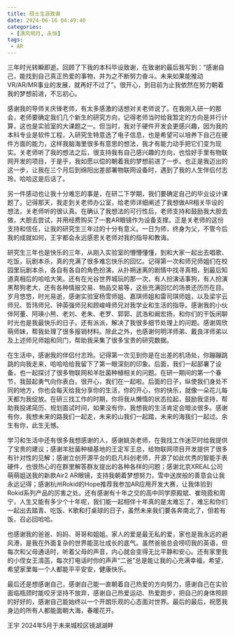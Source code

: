```yaml
---
title: 硕士生涯致谢
date: 2024-06-16 04:49:40
categories:
 - [清风明月, 永恒]
tags: 
 - AR
---
```


三年时光转瞬即逝。回顾了下我的本科毕设致谢，在致谢的最后我写到：“感谢自己，能找到自己真正热爱的事物，并为之不断努力奋斗。未来如果能推动VR/AR/MR事业的发展，就再好不过了”。很开心，到目前为止我依然在努力朝着我的梦想前进，不忘初心。

感谢我的导师关庆锋老师，有太多感激的话想对关老师说了。在我刚入研一的那会，老师要确定我们几个新生的研究方向，记得老师当时给我暂定的方向是并行计算，这也是实验室的大课题之一。但当时，我对于硬件开发会更感兴趣，因为我的本科专业是软件工程，入研究生特意选了电子信息，也是希望可以培养下自己在硬件方面的能力，这样我脑海里很多有意思的想法，我才有能力动手把它们变为现实。关老师听了我的想法之后，很支持我有自己感兴趣的方向，也恰好手里有物联网开发的项目，于是乎，我如愿以偿的朝着我的梦想前进了一步。也正是我迈出的这一步，让我在三个月后到绵阳出差部署物联网设备时，遇到了我的人生伴侣付志玲，哈哈这是后话了。

另一件感动也让我十分难忘的事是，在研二下学期，我们要确定自己的毕业设计课题了。记得那天，我走到关老师办公室，给老师详细阐述了我想做AR相关毕设的想法，关老师听的很认真。在确认了我想法的可行性后，老师支持和鼓励我大胆去做，大胆去尝试，并用经费购买了一套AR眼镜作为设备支撑。正是关老师的这份支持和信任，让我的研究生三年过的十分有意义。一日为师，终身为父，不管今后我的成就如何，王宇都会永远感恩关老师对我的指导和教诲。

研究生三年也是快乐的三年，从刚入实验室的懵懵懂懂，到和大家一起出去唱歌、吃饭，玩剧本杀，真的充满了很多难忘快乐的回忆。记得第一次和师兄师姐们在校园里玩剧本杀，各自有各自的角色扮演，从扑朔迷离的剧情中找寻真相，到最后知道真相后的哈哈大笑。还有在光谷世界城玩的那一次，有人扮演话事狗，有人扮演黑帮狗老大，还有各种情报交易、物品交易等，这些充满回忆的场景还历历在目。岁月悠悠，时光易逝，感谢实验室杨雪师姐、嘉琪师姐和雷司琪师姐，以及梁宇云师兄、哲玮师兄、钟英强师兄和顾峻峰师兄对我学业和生活的指导。感谢我的小伙伴阿董、阿瑛小熊、老刘、老朱、老罗、郭郭、武浩和阚宏扬，和你们的干饭闲聊时光也是我最快乐的日子。还有派派，解决了我很多细节处理上的问题。感谢周欣萌师妹，帮我处理了很多报销材料。除此之外，也感谢何明洋师弟、戴良洋师弟以及上述师兄师姐和同门，帮助我采集了很多宝贵的研究数据。

在生活中，感谢我的伴侣付志玲。记得第一次见到你是在出差的机场处，你蹦蹦跳跳的向我走来，哈哈哈给我留下了第一眼深刻的印象。后面，我们一起部署了设备，也一起探讨了很多物联网和羊肚菌种植相关的问题。在研一期间的第一个春节，我鼓起勇气向你表白，很开心，我们在一起啦。后面的日子，纵使我们身处不同的地方，你也会每天给我分享你的生活，你的开心，你的快乐，就像一朵花儿每天都为我绽放。在研三找工作的时期，你将我从懒惰的状态拉起，鼓励我坚持，帮助我投递简历、规划面试时间，如果没有你，我想我的生活肯定会暗淡很多。感谢有你，我想未来的路我们一起走，未来的山我们一起踏，未来的海我们一起过。余生有你，此生无憾。

学习和生活中还有很多我想感谢的人，感谢姚尧老师，在我找工作迷茫时给我提供了宝贵的建议；感谢羊肚菌种植基地的王定军王总，给物联网项目开发提供了很多有针对性的见解；感谢立创开源平台的启凡科创老师，开源了如此优秀的智能手表硬件，也很热心的在群里解答群友提出的各种各样的问题；感谢北京XREAL公司萌萌姐送我的新款Air2 AR眼镜，支持我朝着梦想努力，雪中送炭般的善意会让我永远记得；感谢杭州Rokid的Hope推荐我参加AR应用开发大赛，让我体验到Rokid系列产品的厉害之处。还有感谢有十年之交的高中同学原殿斌、崔晓霞和周宁，人生又能有多少个十年呢，我们能一起相伴十年真的是太难忘了，难忘和你们一起出去踏青、吃饭、K歌和打桌球的日子，虽然未来我们要各奔南北了，但若有饭，召必回哈哈。

也感谢我的爸爸、妈妈、哥哥和姐姐。家人的爱是最无私的爱，家也是我永远的避风港，是我在外面复杂的世界能茁壮成长的底气。虽然爸爸总会唠叨我的英语，但每次和父母通话时，听着父母的声音，内心就会变得无比平静和安心。还有家里我的小侄女王湑菡，每次打电话时你的声声“二爸”总是能让我的心充满幸福，希望，希望家里每一个人都能平平安安，健康快乐。

最后还是想感谢自己，感谢自己能一直朝着自己热爱的方向努力，感谢自己在实验面临瓶颈时能咬牙坚持不放弃，感谢自己热爱运动、热爱跑步，把自己的身体照顾的好好的，感谢自己能始终以一个开朗乐观的心态面对世界。最后的最后，祝愿我身边的所有人都能面朝大海，春暖花开。

王宇
2024年5月于未来城校区镜湖湖畔
